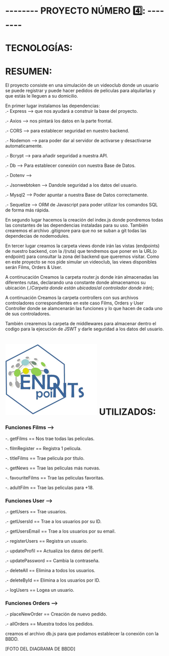 # -------- PROYECTO NÚMERO 4️⃣: --------  


# TECNOLOGÍAS:








# RESUMEN:

El proyecto consiste en una simulación de un videoclub donde un usuario se puede registrar y puede hacer pedidos de peliculas para alquilarlas y que estás le lleguen a su domicilio.

En primer lugar instalamos las dependencias:  
.- Express --> que nos ayudará a construir la base del proyecto.

.- Axios --> nos pintará los datos en la parte frontal.

.- CORS --> para establecer seguridad en nuestro backend.

.- Nodemon --> para poder dar al servidor de activarse y         desactivarse   automaticamente.

.- Bcrypt --> para añadir seguridad a nuestra API.

.- Db --> Para establecer conexión con nuestra Base de Datos.

.- Dotenv -->

.- Jsonwebtoken --> Dandole seguridad a los datos del usuario.

.- Mysql2 --> Poder apuntar a nuestra Base de Datos correctamente.

.- Sequelize --> ORM de Javascript para poder utilizar los  comandos         SQL de forma más rápida.

En segundo lugar hacemos la creación del index.js donde pondremos todas las constantes de las dependencias instaladas para su uso. También crearemos el archivo .gitignore para que no se suban a git todas las dependecias de nodemodules.

En tercer lugar creamos la carpeta views donde irán las vistas (endpoints) de nuestro backend, con la /(ruta) que tendremos que poner en la URL(o endpoint) para consultar la zona del backend que queremos visitar. Como en este proyecto se nos pide simular un videoclub, las views disponibles serán Films, Orders & User.

A continucación Creamos la carpeta router.js donde irán almacenadas las diferentes rutas, declarando una constante donde almacenamos su ubicación (./*Carpeta donde están ubicadas*/*al controlador donde irán*); 

A continuación Creamos la carpeta controllers con sus archivos controladores correspondientes en este caso Films, Orders y User Controller donde se alamcenarán las funciones y lo que hacen de cada uno de sus controladores. 

También crearemos la carpeta de middlewares para almacenar dentro el codigo para la ejecución de JSWT y darle seguridad a los datos del usuario. 

# ![EndPoints](/img_ReadMe/EndPoints_SS.jpg) UTILIZADOS:


### Funciones Films  --> 

-. getFilms == Nos trae todas las peliculas.

-. filmRegister == Registra 1 pelicula. 

-. titleFilms  == Trae pelicula por título.  

-. getNews == Trae las peliculas más nuevas.    

-. favouriteFilms == Trae las peliculas favoritas.

-. adultFilm == Trae las peliculas para +18.

### Funciones User   --> 

.- getUsers == Trae usuarios.

.- getUsersId == Trae a los usuarios por su ID.

.- getUsersEmail == Trae a los usuarios por su email.

.- registerUsers == Registra un usuario.

.- updateProfil == Actualiza los datos del perfil.

.- updatePassword == Cambia la contraseña.

.- deleteAll == Elimina a todos los usuarios.

.- deleteById == Elimina a los usuarios por ID.

.- logUsers == Logea un usuario.

### Funciones Orders -->

.- placeNewOrder == Creación de nuevo pedido.

.- allOrders == Muestra todos los pedidos.

creamos el archivo db.js para que podamos establecer la conexión con la BBDD. 

[FOTO DEL DIAGRAMA DE BBDD]





 